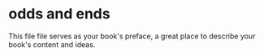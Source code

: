 # odds and ends

This file file serves as your book's preface, a great place to describe your book's content and ideas.


